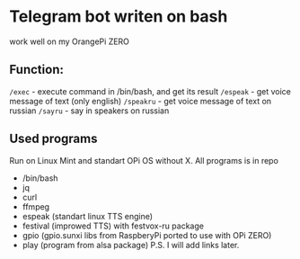 # Telegram bot writen on bash
work well on my OrangePi ZERO
## Function:
`/exec` - execute command in /bin/bash, and get its result
`/espeak` - get voice message of text (only english)
`/speakru` - get voice message of text on russian
`/sayru` - say in speakers on russian

## Used programs
Run on Linux Mint and standart OPi OS without X.
All programs is in repo
 - /bin/bash
 - jq
 - curl
 - ffmpeg
 - espeak (standart linux TTS engine)
 - festival (improwed TTS) with festvox-ru package
 - gpio (gpio.sunxi libs from RaspberyPi ported to use with OPi ZERO)
 - play (program from alsa package)
P.S. I will add links later.
